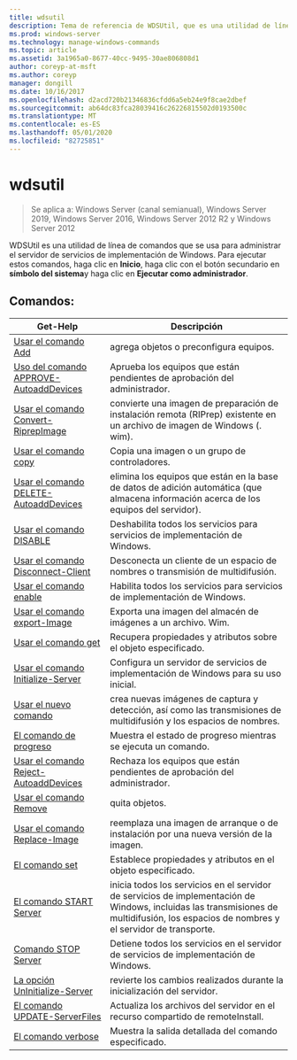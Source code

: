 ```yaml
---
title: wdsutil
description: Tema de referencia de WDSUtil, que es una utilidad de línea de comandos que se usa para administrar el servidor de servicios de implementación de Windows.
ms.prod: windows-server
ms.technology: manage-windows-commands
ms.topic: article
ms.assetid: 3a1965a0-8677-40cc-9495-30ae806808d1
author: coreyp-at-msft
ms.author: coreyp
manager: dongill
ms.date: 10/16/2017
ms.openlocfilehash: d2acd720b21346836cfdd6a5eb24e9f8cae2dbef
ms.sourcegitcommit: ab64dc83fca28039416c26226815502d0193500c
ms.translationtype: MT
ms.contentlocale: es-ES
ms.lasthandoff: 05/01/2020
ms.locfileid: "82725851"
---
```

# <a name="wdsutil"></a>wdsutil

> Se aplica a: Windows Server (canal semianual), Windows Server 2019, Windows Server 2016, Windows Server 2012 R2 y Windows Server 2012

WDSUtil es una utilidad de línea de comandos que se usa para administrar el servidor de servicios de implementación de Windows. Para ejecutar estos comandos, haga clic en **Inicio**, haga clic con el botón secundario en **símbolo del sistema**y haga clic en **Ejecutar como administrador**.  
## <a name="commands"></a>Comandos:  
|Get-Help|Descripción|  
|------|--------|  
|[Usar el comando Add](using-the-add-command.md)|agrega objetos o preconfigura equipos.|  
|[Uso del comando APPROVE-AutoaddDevices](using-the-approve-autoadddevices-command.md)|Aprueba los equipos que están pendientes de aprobación del administrador.|  
|[Usar el comando Convert-RiprepImage](using-the-convert-riprepimage-command.md)|convierte una imagen de preparación de instalación remota (RIPrep) existente en un archivo de imagen de Windows (. wim).|  
|[Usar el comando copy](using-the-copy-command.md)|Copia una imagen o un grupo de controladores.|  
|[Usar el comando DELETE-AutoaddDevices](using-the-delete-autoadddevices-command.md)|elimina los equipos que están en la base de datos de adición automática (que almacena información acerca de los equipos del servidor).|  
|[Usar el comando DISABLE](using-the-disable-command.md)|Deshabilita todos los servicios para servicios de implementación de Windows.|  
|[Usar el comando Disconnect-Client](using-the-disconnect-client-command.md)|Desconecta un cliente de un espacio de nombres o transmisión de multidifusión.|  
|[Usar el comando enable](using-the-enable-command.md)|Habilita todos los servicios para servicios de implementación de Windows.|  
|[Usar el comando export-Image](using-the-export-image-command.md)|Exporta una imagen del almacén de imágenes a un archivo. Wim.|  
|[Usar el comando get](using-the-get-command.md)|Recupera propiedades y atributos sobre el objeto especificado.|  
|[Usar el comando Initialize-Server](using-the-initialize-server-command.md)|Configura un servidor de servicios de implementación de Windows para su uso inicial.|  
|[Usar el nuevo comando](using-the-new-command.md)|crea nuevas imágenes de captura y detección, así como las transmisiones de multidifusión y los espacios de nombres.|  
|[El comando de progreso](the-progress-command.md)|Muestra el estado de progreso mientras se ejecuta un comando.|  
|[Usar el comando Reject-AutoaddDevices](using-the-reject-autoadddevices-command.md)|Rechaza los equipos que están pendientes de aprobación del administrador.|  
|[Usar el comando Remove](using-the-remove-command.md)|quita objetos.|  
|[Usar el comando Replace-Image](using-the-replace-image-command.md)|reemplaza una imagen de arranque o de instalación por una nueva versión de la imagen.|  
|[El comando set](the-set-command.md)|Establece propiedades y atributos en el objeto especificado.|  
|[El comando START Server](the-start-server-command.md)|inicia todos los servicios en el servidor de servicios de implementación de Windows, incluidas las transmisiones de multidifusión, los espacios de nombres y el servidor de transporte.|  
|[Comando STOP Server](the-stop-server-command.md)|Detiene todos los servicios en el servidor de servicios de implementación de Windows.|  
|[La opción UnInitialize-Server](the-uninitialize-server-option.md)|revierte los cambios realizados durante la inicialización del servidor.|  
|[El comando UPDATE-ServerFiles](the-update-serverfiles-command.md)|Actualiza los archivos del servidor en el recurso compartido de remoteInstall.|  
|[El comando verbose](the-verbose-command.md)|Muestra la salida detallada del comando especificado.|  
